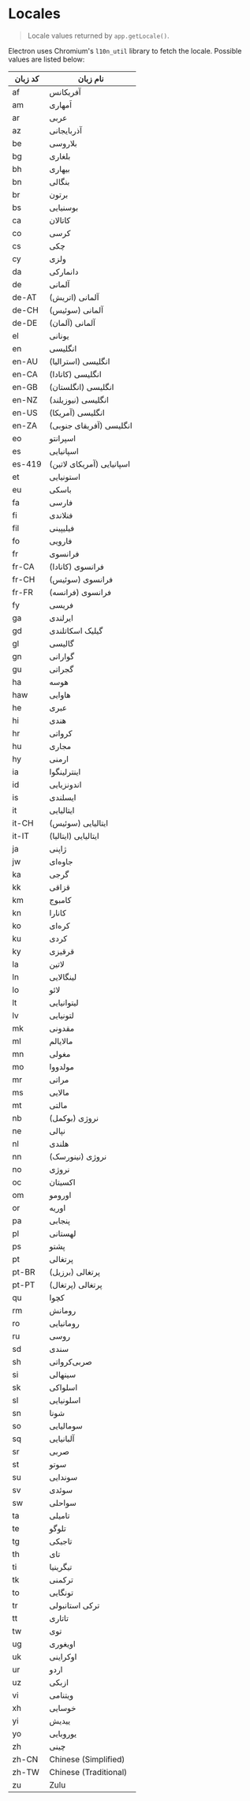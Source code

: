 # Locales

> Locale values returned by `app.getLocale()`.

Electron uses Chromium's `l10n_util` library to fetch the locale. Possible values are listed below:

| کد زبان | نام زبان                  |
| ------- | ------------------------- |
| af      | آفریکانس                  |
| am      | اَمهاری                   |
| ar      | عربی                      |
| az      | آذربایجانی                |
| be      | بلاروسی                   |
| bg      | بلغاری                    |
| bh      | بیهاری                    |
| bn      | بنگالی                    |
| br      | برتون                     |
| bs      | بوسنیایی                  |
| ca      | کاتالان                   |
| co      | کرسی                      |
| cs      | چکی                       |
| cy      | ولزی                      |
| da      | دانمارکی                  |
| de      | آلمانی                    |
| de-AT   | آلمانی (اتریش)            |
| de-CH   | آلمانی (سوئیس)            |
| de-DE   | آلمانی (آلمان)            |
| el      | یونانی                    |
| en      | انگلیسی                   |
| en-AU   | انگلیسی (استرالیا)        |
| en-CA   | انگلیسی (کانادا)          |
| en-GB   | انگلیسی (انگلستان)        |
| en-NZ   | انگلیسی (نیوزیلند)        |
| en-US   | انگلیسی (آمریکا)          |
| en-ZA   | انگلیسی (آفریقای جنوبی)   |
| eo      | اسپرانتو                  |
| es      | اسپانیایی                 |
| es-419  | اسپانیایی (آمریکای لاتین) |
| et      | استونیایی                 |
| eu      | باسکی                     |
| fa      | فارسی                     |
| fi      | فنلاندی                   |
| fil     | فیلیپینی                  |
| fo      | فارویی                    |
| fr      | فرانسوی                   |
| fr-CA   | فرانسوی (کانادا)          |
| fr-CH   | فرانسوی (سوئیس)           |
| fr-FR   | فرانسوی (فرانسه)          |
| fy      | فریسی                     |
| ga      | ایرلندی                   |
| gd      | گیلیک اسکاتلندی           |
| gl      | گالیسی                    |
| gn      | گوارانی                   |
| gu      | گجراتی                    |
| ha      | هوسه                      |
| haw     | هاوایی                    |
| he      | عبری                      |
| hi      | هندی                      |
| hr      | کرواتی                    |
| hu      | مجاری                     |
| hy      | ارمنی                     |
| ia      | اینترلینگوا               |
| id      | اندونزیایی                |
| is      | ایسلندی                   |
| it      | ایتالیایی                 |
| it-CH   | ایتالیایی (سوئیس)         |
| it-IT   | ایتالیایی (ایتالیا)       |
| ja      | ژاپنی                     |
| jw      | جاوه‌ای                   |
| ka      | گرجی                      |
| kk      | قزاقی                     |
| km      | کامبوج                    |
| kn      | کانارا                    |
| ko      | کره‌ای                    |
| ku      | کردی                      |
| ky      | قرقیزی                    |
| la      | لاتین                     |
| ln      | لینگالایی                 |
| lo      | لائو                      |
| lt      | لیتوانیایی                |
| lv      | لتونیایی                  |
| mk      | مقدونی                    |
| ml      | مالایالم                  |
| mn      | مغولی                     |
| mo      | مولدووا                   |
| mr      | مراتی                     |
| ms      | مالایی                    |
| mt      | مالتی                     |
| nb      | نروژی (بوکمل)             |
| ne      | نپالی                     |
| nl      | هلندی                     |
| nn      | نروژی (نینورسک)           |
| no      | نروژی                     |
| oc      | اکسیتان                   |
| om      | اورومو                    |
| or      | اوریه                     |
| pa      | پنجابی                    |
| pl      | لهستانی                   |
| ps      | پشتو                      |
| pt      | پرتغالی                   |
| pt-BR   | پرتغالی (برزیل)           |
| pt-PT   | پرتغالی (پرتغال)          |
| qu      | کچوا                      |
| rm      | رومانش                    |
| ro      | رومانیایی                 |
| ru      | روسی                      |
| sd      | سندی                      |
| sh      | صربی‌کرواتی               |
| si      | سینهالی                   |
| sk      | اسلواکی                   |
| sl      | اسلونیایی                 |
| sn      | شونا                      |
| so      | سومالیایی                 |
| sq      | آلبانیایی                 |
| sr      | صربی                      |
| st      | سوتو                      |
| su      | سوندایی                   |
| sv      | سوئدی                     |
| sw      | سواحلی                    |
| ta      | تامیلی                    |
| te      | تلوگو                     |
| tg      | تاجیکی                    |
| th      | تای                       |
| ti      | تیگرینیا                  |
| tk      | ترکمنی                    |
| to      | تونگایی                   |
| tr      | ترکی استانبولی            |
| tt      | تاتاری                    |
| tw      | توی                       |
| ug      | اویغوری                   |
| uk      | اوکراینی                  |
| ur      | اردو                      |
| uz      | ازبکی                     |
| vi      | ویتنامی                   |
| xh      | خوسایی                    |
| yi      | ییدیش                     |
| yo      | یوروبایی                  |
| zh      | چینی                      |
| zh-CN   | Chinese (Simplified)      |
| zh-TW   | Chinese (Traditional)     |
| zu      | Zulu                      |